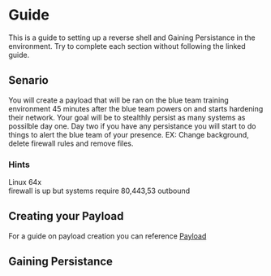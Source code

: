 # Guide   

This is a guide to setting up a reverse shell and Gaining Persistance in the environment. Try to complete each section without following the linked guide. 

## Senario

You will create a payload that will be ran on the blue team training environment 45 minutes after the blue team powers on and starts hardening their network. Your goal will be to stealthly persist as many systems as possilble day one. Day two if you have any persistance you will start to do things to alert the blue team of your presence. EX: Change background, delete firewall rules and remove files.

### Hints   

Linux 64x   
firewall is up but systems require 80,443,53 outbound


## Creating your Payload

For a guide on payload creation you can reference [Payload](https://github.com/vipertooth/Notes/blob/master/Lab1/Payload.md)


## Gaining Persistance

